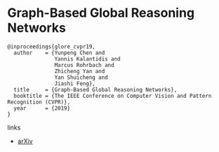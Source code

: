 # Graph-Based Global Reasoning Networks

```
@inproceedings{glore_cvpr19,
  author    = {Yunpeng Chen and
               Yannis Kalantidis and
               Marcus Rohrbach and
               Zhicheng Yan and
               Yan Shuicheng and
               Jiashi Feng},
  title     = {Graph-Based Global Reasoning Networks},
  booktitle = {The IEEE Conference on Computer Vision and Pattern Recognition (CVPR)},
  year      = {2019}
}
```

links
- [arXiv](https://arxiv.org/abs/1811.12814)
